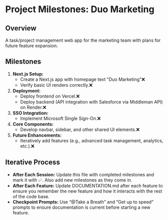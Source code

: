 # Project Milestones: Duo Marketing

## Overview
A task/project management web app for the marketing team with plans for future feature expansion.

## Milestones
1. **Next.js Setup:**  
   - Create a Next.js app with homepage text "Duo Marketing"❌
   - Verify basic UI renders correctly.❌
2. **Deployment:**  
   - Deploy frontend on Vercel.❌
   - Deploy backend (API integration with Salesforce via Middleman API) on Render.❌
3. **SSO Integration:**  
   - Implement Microsoft Single Sign-On.❌
4. **Core Components:**  
   - Develop navbar, sidebar, and other shared UI elements.❌
5. **Future Enhancements:**  
   - Iteratively add features (e.g., advanced task management, analytics, etc.).❌

## Iterative Process
- **After Each Session:** Update this file with completed milestones and mark it with ✅. Also add new milestones as they come in.
- **After Each Feature:** Update DOCUMENTATION.md after each feature to ensure you remember the new feature and how it interacts with the rest of the code base.
- **Checkpoint Prompts:** Use “@Take a Breath” and “Get up to speed” prompts to ensure documentation is current before starting a new feature.
